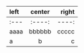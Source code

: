 | left | center | right |
| :--- | :----: | ----: |
| :--- | :----: | ----: |
| aaaa | bbbbbb | ccccc |
| a    | b      | c     |